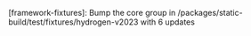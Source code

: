 ---
---

[framework-fixtures]: Bump the core group in /packages/static-build/test/fixtures/hydrogen-v2023 with 6 updates
